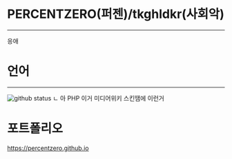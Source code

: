 # PERCENTZERO(퍼젠)/tkghldkr(사회악)
_________________________
응애


# 언어
_____________________

![github status](https://github-readme-stats.vercel.app/api/top-langs/?username=percentzero&show_icons=true&bg_color=10,e96443,904e95&title_color=fff&text_color=fff&layout=compact)
ㄴ 아 PHP 이거 미디어위키 스킨땜에 이런거


# 포트폴리오

https://percentzero.github.io
